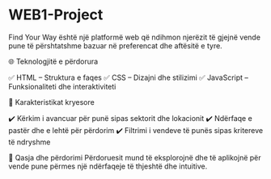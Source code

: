 # WEB1-Project
Find Your Way është një platformë web që ndihmon njerëzit të gjejnë vende pune të përshtatshme bazuar në preferencat dhe aftësitë e tyre.

🌐 Teknologjitë e përdorura

✅ HTML – Struktura e faqes
✅ CSS – Dizajni dhe stilizimi
✅ JavaScript – Funksionaliteti dhe interaktiviteti

📌 Karakteristikat kryesore

✔️ Kërkim i avancuar për punë sipas sektorit dhe lokacionit
✔️ Ndërfaqe e pastër dhe e lehtë për përdorim
✔️ Filtrimi i vendeve të punës sipas kritereve të ndryshme

🔗 Qasja dhe përdorimi
Përdoruesit mund të eksplorojnë dhe të aplikojnë për vende pune përmes një ndërfaqeje të thjeshtë dhe intuitive.
 
